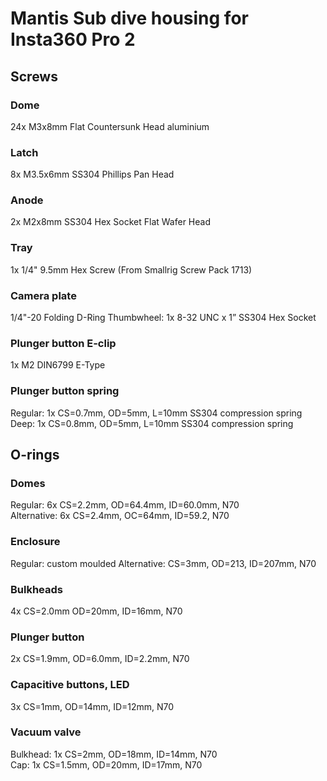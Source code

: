 # Mantis Sub dive housing for Insta360 Pro 2

## Screws

### Dome		
24x M3x8mm Flat Countersunk Head aluminium

### Latch		
8x M3.5x6mm SS304 Phillips Pan Head 

### Anode 		
2x M2x8mm SS304 Hex Socket Flat Wafer Head

### Tray
1x 1/4" 9.5mm Hex Screw	(From Smallrig Screw Pack 1713)

### Camera plate
1/4"-20 Folding D-Ring
Thumbwheel: 1x 8-32 UNC x 1” SS304 Hex Socket

### Plunger button E-clip 
1x M2 DIN6799 E-Type

### Plunger button spring		
Regular: 1x CS=0.7mm, OD=5mm, L=10mm SS304 compression spring \
Deep: 1x CS=0.8mm, OD=5mm, L=10mm SS304 compression spring


## O-rings

### Domes		
Regular: 6x CS=2.2mm, OD=64.4mm, ID=60.0mm, N70\
Alternative: 6x CS=2.4mm, OC=64mm, ID=59.2, N70

### Enclosure	
Regular: custom moulded
Alternative: CS=3mm, OD=213, ID=207mm, N70
	
### Bulkheads	
4x CS=2.0mm OD=20mm, ID=16mm, N70

### Plunger button
2x CS=1.9mm, OD=6.0mm, ID=2.2mm, N70

### Capacitive buttons, LED
3x CS=1mm, OD=14mm, ID=12mm, N70

### Vacuum valve
Bulkhead: 1x CS=2mm, OD=18mm, ID=14mm, N70\
Cap: 1x CS=1.5mm, OD=20mm, ID=17mm, N70




